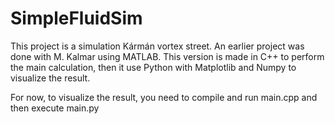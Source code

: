 # SimpleFluidSim

This project is a simulation Kármán vortex street.
An earlier project was done with M. Kalmar using MATLAB.
This version is made in C++ to perform the main calculation, then it use Python with Matplotlib and Numpy to visualize the result.

For now, to visualize the result, you need to compile and run main.cpp and then execute main.py
